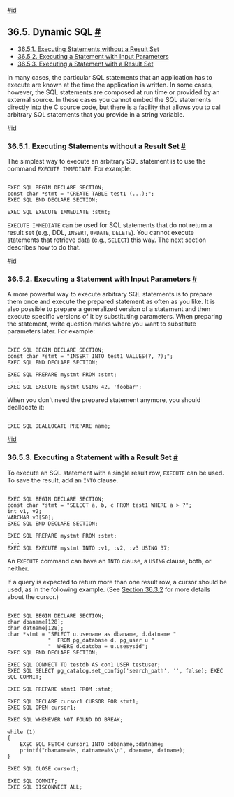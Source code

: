 [#id](#ECPG-DYNAMIC)

## 36.5. Dynamic SQL [#](#ECPG-DYNAMIC)

  * [36.5.1. Executing Statements without a Result Set](ecpg-dynamic#ECPG-DYNAMIC-WITHOUT-RESULT)
  * [36.5.2. Executing a Statement with Input Parameters](ecpg-dynamic#ECPG-DYNAMIC-INPUT)
  * [36.5.3. Executing a Statement with a Result Set](ecpg-dynamic#ECPG-DYNAMIC-WITH-RESULT)

In many cases, the particular SQL statements that an application has to execute are known at the time the application is written. In some cases, however, the SQL statements are composed at run time or provided by an external source. In these cases you cannot embed the SQL statements directly into the C source code, but there is a facility that allows you to call arbitrary SQL statements that you provide in a string variable.

[#id](#ECPG-DYNAMIC-WITHOUT-RESULT)

### 36.5.1. Executing Statements without a Result Set [#](#ECPG-DYNAMIC-WITHOUT-RESULT)

The simplest way to execute an arbitrary SQL statement is to use the command `EXECUTE IMMEDIATE`. For example:

```

EXEC SQL BEGIN DECLARE SECTION;
const char *stmt = "CREATE TABLE test1 (...);";
EXEC SQL END DECLARE SECTION;

EXEC SQL EXECUTE IMMEDIATE :stmt;
```

`EXECUTE IMMEDIATE` can be used for SQL statements that do not return a result set (e.g., DDL, `INSERT`, `UPDATE`, `DELETE`). You cannot execute statements that retrieve data (e.g., `SELECT`) this way. The next section describes how to do that.

[#id](#ECPG-DYNAMIC-INPUT)

### 36.5.2. Executing a Statement with Input Parameters [#](#ECPG-DYNAMIC-INPUT)

A more powerful way to execute arbitrary SQL statements is to prepare them once and execute the prepared statement as often as you like. It is also possible to prepare a generalized version of a statement and then execute specific versions of it by substituting parameters. When preparing the statement, write question marks where you want to substitute parameters later. For example:

```

EXEC SQL BEGIN DECLARE SECTION;
const char *stmt = "INSERT INTO test1 VALUES(?, ?);";
EXEC SQL END DECLARE SECTION;

EXEC SQL PREPARE mystmt FROM :stmt;
 ...
EXEC SQL EXECUTE mystmt USING 42, 'foobar';
```

When you don't need the prepared statement anymore, you should deallocate it:

```

EXEC SQL DEALLOCATE PREPARE name;
```

[#id](#ECPG-DYNAMIC-WITH-RESULT)

### 36.5.3. Executing a Statement with a Result Set [#](#ECPG-DYNAMIC-WITH-RESULT)

To execute an SQL statement with a single result row, `EXECUTE` can be used. To save the result, add an `INTO` clause.

```

EXEC SQL BEGIN DECLARE SECTION;
const char *stmt = "SELECT a, b, c FROM test1 WHERE a > ?";
int v1, v2;
VARCHAR v3[50];
EXEC SQL END DECLARE SECTION;

EXEC SQL PREPARE mystmt FROM :stmt;
 ...
EXEC SQL EXECUTE mystmt INTO :v1, :v2, :v3 USING 37;
```

An `EXECUTE` command can have an `INTO` clause, a `USING` clause, both, or neither.

If a query is expected to return more than one result row, a cursor should be used, as in the following example. (See [Section 36.3.2](ecpg-commands#ECPG-CURSORS) for more details about the cursor.)

```

EXEC SQL BEGIN DECLARE SECTION;
char dbaname[128];
char datname[128];
char *stmt = "SELECT u.usename as dbaname, d.datname "
             "  FROM pg_database d, pg_user u "
             "  WHERE d.datdba = u.usesysid";
EXEC SQL END DECLARE SECTION;

EXEC SQL CONNECT TO testdb AS con1 USER testuser;
EXEC SQL SELECT pg_catalog.set_config('search_path', '', false); EXEC SQL COMMIT;

EXEC SQL PREPARE stmt1 FROM :stmt;

EXEC SQL DECLARE cursor1 CURSOR FOR stmt1;
EXEC SQL OPEN cursor1;

EXEC SQL WHENEVER NOT FOUND DO BREAK;

while (1)
{
    EXEC SQL FETCH cursor1 INTO :dbaname,:datname;
    printf("dbaname=%s, datname=%s\n", dbaname, datname);
}

EXEC SQL CLOSE cursor1;

EXEC SQL COMMIT;
EXEC SQL DISCONNECT ALL;
```